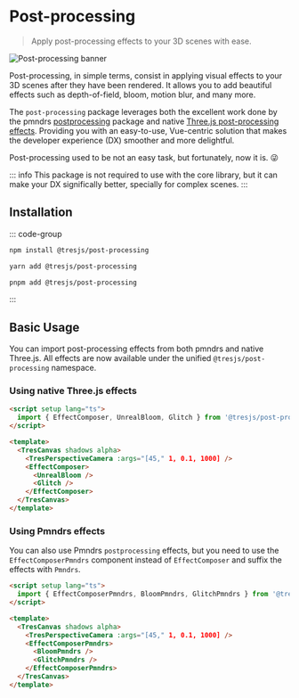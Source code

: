 # Post-processing

> Apply post-processing effects to your 3D scenes with ease.

![Post-processing banner](/tres-post-processing-banner.png)

Post-processing, in simple terms, consist in applying visual effects to your 3D scenes after they have been rendered. It allows you to add beautiful effects such as depth-of-field, bloom, motion blur, and many more.

The `post-processing` package leverages both the excellent work done by the pmndrs [postprocessing](https://github.com/pmndrs/postprocessing) package and native [Three.js post-processing effects](https://threejs.org/examples/?q=postprocessing#webgl_postprocessing). Providing you with an easy-to-use, Vue-centric solution that makes the developer experience (DX) smoother and more delightful.

Post-processing used to be not an easy task, but fortunately, now it is. 😜

::: info
This package is not required to use with the core library, but it can make your DX significally better, specially for complex scenes.
:::

## Installation

::: code-group

```bash [npm]
npm install @tresjs/post-processing
```

```bash [yarn]
yarn add @tresjs/post-processing
```

```bash [pnpm]
pnpm add @tresjs/post-processing
```

:::

## Basic Usage

You can import post-processing effects from both pmndrs and native Three.js. All effects are now available under the unified `@tresjs/post-processing` namespace.

### Using native Three.js effects

```html
<script setup lang="ts">
  import { EffectComposer, UnrealBloom, Glitch } from '@tresjs/post-processing'
</script>

<template>
  <TresCanvas shadows alpha>
    <TresPerspectiveCamera :args="[45," 1, 0.1, 1000] />
    <EffectComposer>
      <UnrealBloom />
      <Glitch />
    </EffectComposer>
  </TresCanvas>
</template>
```

### Using Pmndrs effects

You can also use Pmndrs `postprocessing` effects, but you need to use the `EffectComposerPmndrs` component instead of `EffectComposer` and suffix the effects with `Pmndrs`.

```html
<script setup lang="ts">
  import { EffectComposerPmndrs, BloomPmndrs, GlitchPmndrs } from '@tresjs/post-processing'
</script>

<template>
  <TresCanvas shadows alpha>
    <TresPerspectiveCamera :args="[45," 1, 0.1, 1000] />
    <EffectComposerPmndrs>
      <BloomPmndrs />
      <GlitchPmndrs />
    </EffectComposerPmndrs>
  </TresCanvas>
</template>
```
